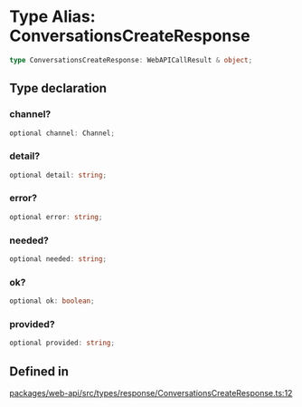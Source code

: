 # Type Alias: ConversationsCreateResponse

```ts
type ConversationsCreateResponse: WebAPICallResult & object;
```

## Type declaration

### channel?

```ts
optional channel: Channel;
```

### detail?

```ts
optional detail: string;
```

### error?

```ts
optional error: string;
```

### needed?

```ts
optional needed: string;
```

### ok?

```ts
optional ok: boolean;
```

### provided?

```ts
optional provided: string;
```

## Defined in

[packages/web-api/src/types/response/ConversationsCreateResponse.ts:12](https://github.com/slackapi/node-slack-sdk/blob/c15385ef93ccdde9702f52f7d1f445999203d794/packages/web-api/src/types/response/ConversationsCreateResponse.ts#L12)
